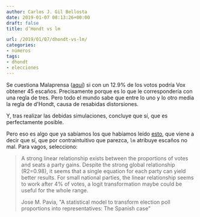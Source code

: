 ```yaml
---
author: Carlos J. Gil Bellosta
date: 2019-01-07 08:13:26+00:00
draft: false
title: d’Hondt vs lm

url: /2019/01/07/dhondt-vs-lm/
categories:
- números
tags:
- dhondt
- elecciones
---
```


Se cuestiona Malaprensa ([aquí](http://www.malaprensa.com/2019/01/podria-vox-sacar-45-diputados-con-un.html)) si con un 12.9% de los votos podría Vox obtener 45 escaños. Precisamente porque es lo que le correspondería con una regla de tres. Pero todo el mundo sabe que entre lo uno y lo otro media la regla de d'Hondt, causa de resabidas distorsiones.

Y, tras realizar las debidas simulaciones, concluye que sí, que es perfectamente posible.

Pero eso es algo que ya sabíamos los que habíamos leído [esto](https://www.lancaster.ac.uk/fass/events/epop2013/docs/SLIDES.%20A%20statistical%20model%20to%20transform%20election%20poll%20proportions%20into%20representatives.%20The%20Spanish%20case.pdf), que viene a decir que sí, que por contraintuitivo que parezca, `lm` atribuye escaños no mal. Para vagos, selecciono:

>A strong linear relationship exists between the proportions of votes and seats a party gains.
>Despite the strong global relationship (R2=0.98), it seems  that a single equation for each party can yield better results.
>For small national parties, the linear relationship seems to work after 4% of votes, a logit transformation maybe could be useful for the whole range.
>
> Jose M. Pavia, "A statistical model to transform election poll proportions into representatives: The Spanish case"